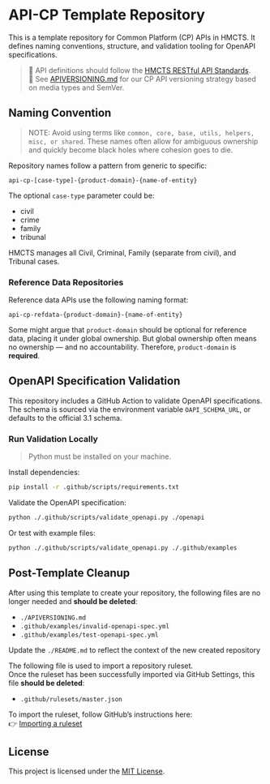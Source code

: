 # API-CP Template Repository

This is a template repository for Common Platform (CP) APIs in HMCTS. It defines naming conventions, structure, and validation tooling for OpenAPI specifications.

> 🔗 API definitions should follow the [HMCTS RESTful API Standards](https://hmcts.github.io/restful-api-standards/).  
> 📘 See [APIVERSIONING.md](./APIVERSIONING.md) for our CP API versioning strategy based on media types and SemVer.

## Naming Convention

> NOTE: Avoid using terms like `common, core, base, utils, helpers, misc, or shared`.
> These names often allow for ambiguous ownership and quickly become black holes where cohesion goes to die.

Repository names follow a pattern from generic to specific:

```
api-cp-[case-type]-{product-domain}-{name-of-entity}
```
The optional `case-type` parameter could be:

* civil 
* crime 
* family 
* tribunal

HMCTS manages all Civil, Criminal, Family (separate from civil), and Tribunal cases.

### Reference Data Repositories

Reference data APIs use the following naming format:

```
api-cp-refdata-{product-domain}-{name-of-entity}
```
Some might argue that `product-domain` should be optional for reference data, placing it under global ownership. But global ownership often means no ownership — and no accountability. Therefore, `product-domain` is **required**.

## OpenAPI Specification Validation

This repository includes a GitHub Action to validate OpenAPI specifications. The schema is sourced via the environment variable `OAPI_SCHEMA_URL`, or defaults to the official 3.1 schema.

### Run Validation Locally

> Python must be installed on your machine.

Install dependencies:
```bash
pip install -r .github/scripts/requirements.txt
```

Validate the OpenAPI specification:
```bash
python ./.github/scripts/validate_openapi.py ./openapi
```
Or test with example files:
```bash
python ./.github/scripts/validate_openapi.py ./.github/examples
```

## Post-Template Cleanup

After using this template to create your repository, the following files are no longer needed and **should be deleted**:

- `./APIVERSIONING.md`
- `.github/examples/invalid-openapi-spec.yml`
- `.github/examples/test-openapi-spec.yml`

Update the `./README.md` to reflect the context of the new created repository

The following file is used to import a repository ruleset.  
Once the ruleset has been successfully imported via GitHub Settings, this file **should be deleted**:

- `.github/rulesets/master.json`

To import the ruleset, follow GitHub’s instructions here:  
👉 [Importing a ruleset](https://docs.github.com/en/repositories/configuring-branches-and-merges-in-your-repository/managing-rulesets/managing-rulesets-for-a-repository#importing-a-ruleset)

## License

This project is licensed under the [MIT License](LICENSE).

